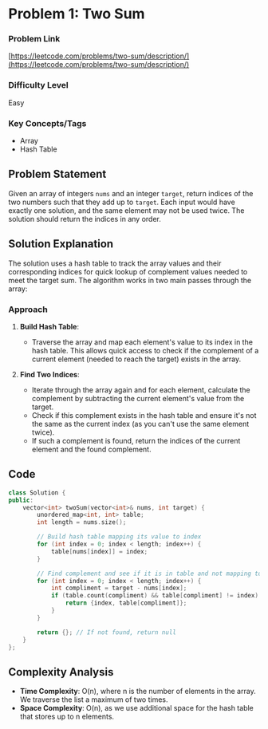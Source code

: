 # Problem 1: Two Sum

### Problem Link
[https://leetcode.com/problems/two-sum/description/](https://leetcode.com/problems/two-sum/description/)

### Difficulty Level
Easy

### Key Concepts/Tags
- Array
- Hash Table

## Problem Statement
Given an array of integers `nums` and an integer `target`, return indices of the two numbers such that they add up to `target`. Each input would have exactly one solution, and the same element may not be used twice. The solution should return the indices in any order.

## Solution Explanation
The solution uses a hash table to track the array values and their corresponding indices for quick lookup of complement values needed to meet the target sum. The algorithm works in two main passes through the array:

### Approach
1. **Build Hash Table**:
   - Traverse the array and map each element's value to its index in the hash table. This allows quick access to check if the complement of a current element (needed to reach the target) exists in the array.

2. **Find Two Indices**:
   - Iterate through the array again and for each element, calculate the complement by subtracting the current element's value from the target.
   - Check if this complement exists in the hash table and ensure it's not the same as the current index (as you can't use the same element twice).
   - If such a complement is found, return the indices of the current element and the found complement.

## Code
```cpp
class Solution {
public:
    vector<int> twoSum(vector<int>& nums, int target) {
        unordered_map<int, int> table;
        int length = nums.size();

        // Build hash table mapping its value to index
        for (int index = 0; index < length; index++) {
            table[nums[index]] = index;
        }

        // Find complement and see if it is in table and not mapping to the current index.
        for (int index = 0; index < length; index++) {
            int compliment = target - nums[index];
            if (table.count(compliment) && table[compliment] != index) {
                return {index, table[compliment]};
            }
        }

        return {}; // If not found, return null
    }
};
```

## Complexity Analysis
- **Time Complexity**: O(n), where n is the number of elements in the array. We traverse the list a maximum of two times.
- **Space Complexity**: O(n), as we use additional space for the hash table that stores up to n elements.
